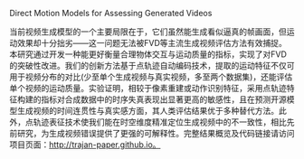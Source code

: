 Direct Motion Models for Assessing Generated Videos

当前视频生成模型的一个主要局限在于，它们虽然能生成看似逼真的帧画面，但运动效果却十分拙劣——这一问题无法被FVD等主流生成视频评估方法有效捕捉。本研究通过开发一种能更好衡量合理物体交互与运动质量的指标，实现了对FVD的突破性改进。我们的创新方法基于点轨迹自动编码技术，提取的运动特征不仅可用于视频分布的对比(少至单个生成视频与真实视频，多至两个数据集)，还能评估单个视频的运动质量。实验证明，相较于像素重建或动作识别特征，采用点轨迹特征构建的指标对合成数据中的时序失真表现出显著更高的敏感性，且在预测开源模型生成视频的时间连贯性与真实感方面，其人类评估结果优于多种替代方法。此外，点轨迹表征技术使我们能在时空维度精准定位生成视频中的不一致性，相比先前研究，为生成视频错误提供了更强的可解释性。完整结果概览及代码链接请访问项目页面：http://trajan-paper.github.io。